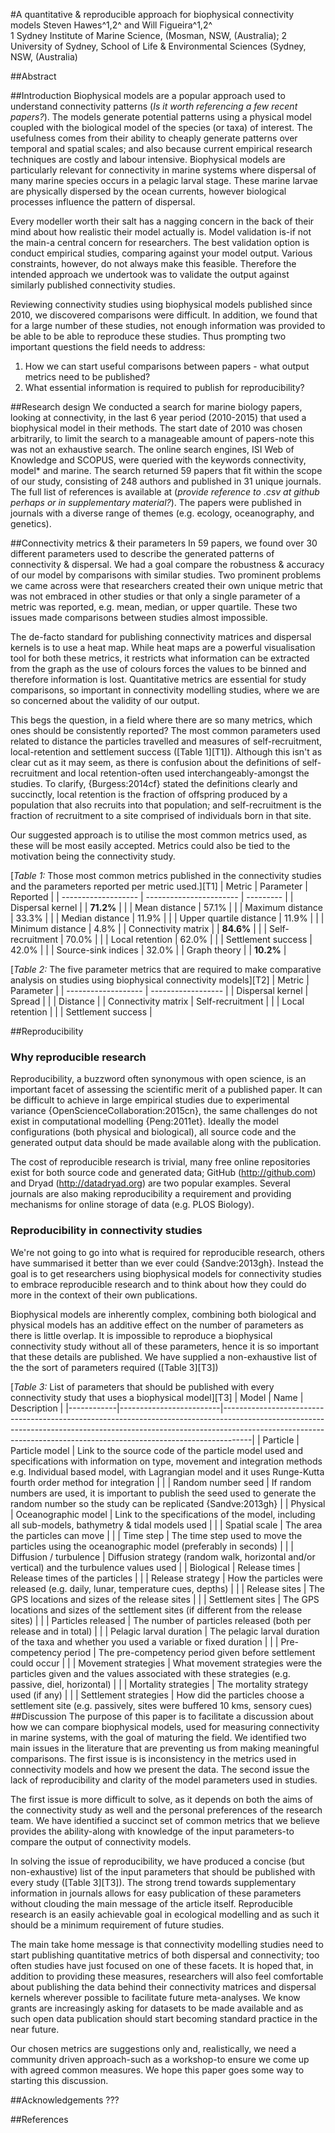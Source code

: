 #A quantitative & reproducible approach for biophysical connectivity models
Steven Hawes^1,2^ and Will Figueira^1,2^  
1 Sydney Institute of Marine Science,  (Mosman, NSW,  (Australia); 2 University of Sydney, School of Life & Environmental Sciences (Sydney, NSW,  (Australia)

##Abstract 


##Introduction
Biophysical models are a popular approach used to understand connectivity patterns (*Is it worth referencing a few recent papers?*). The models generate potential patterns using a physical model coupled with the biological model of the species (or taxa) of interest. The usefulness comes from their ability to cheaply generate patterns over temporal and spatial scales; and also because current empirical research techniques are costly and labour intensive. Biophysical models are particularly relevant for connectivity in marine systems where dispersal of many marine species occurs in a pelagic larval stage. These marine larvae are physically dispersed by the ocean currents, however biological processes influence the pattern of dispersal. 

Every modeller worth their salt has a nagging concern in the back of their mind about how realistic their model actually is. Model validation is-if not the main-a central concern for researchers. The best validation option is conduct empirical studies, comparing against your model output. Various constraints, however, do not always make this feasible. Therefore the intended approach we undertook was to validate the output against similarly published connectivity studies.

Reviewing connectivity studies using biophysical models published since 2010, we discovered comparisons were difficult. In addition, we found that for a large number of these studies, not enough information was provided to be able to be able to reproduce these studies. Thus prompting two important questions the field needs to address:

1. How we can start useful comparisons between papers - what output metrics need to be published?
2. What essential information is required to publish for reproducibility?

##Research design
We conducted a search for marine biology papers, looking at connectivity, in the last 6 year period (2010-2015) that used a biophysical model in their methods. The start date of 2010 was chosen arbitrarily, to limit the search to a manageable amount of papers-note this was not an exhaustive search. The online search engines, ISI Web of Knowledge and SCOPUS, were queried with the keywords connectivity, model* and marine. The search returned 59 papers that fit within the scope of our study, consisting of 248 authors and published in 31 unique journals. The full list of references is available at (*provide reference to .csv at github perhaps or in supplementary material?*). The papers were published in journals with a diverse range of themes (e.g. ecology, oceanography, and genetics).

##Connectivity metrics & their parameters
In 59 papers, we found over 30 different parameters used to describe the generated patterns of connectivity & dispersal.  We had a goal compare the robustness & accuracy of our model by comparisons with similar studies. Two prominent problems we came across were that researchers created their own unique metric that was not embraced in other studies or that only a single parameter of a metric was reported, e.g. mean, median, or upper quartile. These two issues made comparisons between studies almost impossible. 

The de-facto standard for publishing connectivity matrices and dispersal kernels is to use a heat map. While heat maps are a powerful visualisation tool for both these metrics, it  restricts what information can be extracted from the graph as the use of colours forces the values to be binned and therefore information is lost. Quantitative metrics are essential for study comparisons, so important in connectivity modelling studies, where we are so concerned about the validity of our output.

This begs the question, in a field where there are so many metrics, which ones should be consistently reported? The most common parameters used related to distance the particles travelled and measures of self-recruitment, local-retention and settlement success ([Table 1][T1]). Although this isn't as clear cut as it may seem, as there is confusion about the definitions of self-recruitment and local retention-often used interchangeably-amongst the studies. To clarify, {Burgess:2014cf} stated the definitions clearly and succinctly, local retention is the fraction of offspring produced by a population that also recruits into that population; and self-recruitment is the fraction of recruitment to a site comprised of individuals born in that site.

Our suggested approach is to utilise the most common metrics used, as these will be most easily accepted. Metrics could also be tied to the motivation being the connectivity study.
 
[*Table 1:* Those most common metrics published in the connectivity studies and the parameters reported per metric used.][T1]
|        Metric       |        Parameter        |  Reported |
| ------------------- | ----------------------- | --------- |
| Dispersal kernel    |                         | **71.2%** |
|                     | Mean distance           | 57.1%     |
|                     | Maximum distance        | 33.3%     |
|                     | Median distance         | 11.9%     |
|                     | Upper quartile distance | 11.9%     |
|                     | Minimum distance        | 4.8%      |
| Connectivity matrix |                         | **84.6%** |
|                     | Self-recruitment        | 70.0%     |
|                     | Local retention         | 62.0%     |
|                     | Settlement success      | 42.0%     |
|                     | Source-sink indices     | 32.0%     |
| Graph theory        |                         | **10.2%** |

[*Table 2:* The five parameter metrics that are required to make comparative analysis on studies using biophysical connectivity models][T2]
|        Metric       |     Parameter      |
| ------------------- | ------------------ |
| Dispersal kernel    | Spread             |
|                     | Distance           |
| Connectivity matrix | Self-recruitment   |
|                     | Local retention    |
|                     | Settlement success |

##Reproducibility

### Why reproducible research
Reproducibility, a buzzword often synonymous with open science, is an important facet of assessing the scientific merit of a published paper. It can be difficult to achieve in large empirical studies due to experimental variance {OpenScienceCollaboration:2015cn}, the same challenges do not exist in computational modelling {Peng:2011et}. Ideally the  model configurations (both physical and biological), all source code and the generated output data should be made available along with the publication. 

The cost of reproducible research is trivial, many free online repositories exist for both source code and generated data; GitHub (http://github.com) and Dryad (http://datadryad.org) are two popular examples. Several journals are also making reproducibility a requirement and providing mechanisms for online storage of data (e.g. PLOS Biology).

### Reproducibility in connectivity studies
We're not going to go into what is required for reproducible research, others have summarised it better than we ever could {Sandve:2013gh}. Instead the goal is to get researchers using biophysical models for connectivity studies to embrace reproducible research and to think about how they could do more in the context of their own publications.

Biophysical models are inherently complex, combining both biological and physical models has an additive effect on the number of parameters as there is little overlap.  It is impossible to reproduce a biophysical connectivity study without all of these parameters, hence it is so important that these details are published. We have supplied a non-exhaustive list of the the sort of parameters required ([Table 3][T3])

[*Table 3:* List of parameters that should be published with every connectivity study that uses a biophysical model][T3]
|   Model    |           Name          |                                                                                                                   Description                                                                                                                   |
|------------|-------------------------|-------------------------------------------------------------------------------------------------------------------------------------------------------------------------------------------------------------------------------------------------|
| Particle   | Particle model          | Link to the source code of the particle model used and specifications with information on type, movement and integration methods e.g. Individual based model, with Lagrangian model and it uses Runge-Kutta fourth order method for integration |
|            | Random number seed                        |   If random numbers are used, it is important to publish the seed used to generate the random number so the study can be replicated {Sandve:2013gh}                                                                                                                                                                                                                                              |
| Physical   | Oceanographic model     | Link to the specifications of the model, including all sub-models, bathymetry & tidal models used                                                                                                                                               |
|            | Spatial scale           | The area the particles can move                                                                                                                                                                                                                 |
|            | Time step               | The time step used to move the particles using the oceanographic model (preferably in seconds)                                                                                                                                                  |
|            | Diffusion / turbulence  | Diffusion strategy (random walk, horizontal and/or vertical) and the turbulence values used                                                                                                                                                     |
| Biological | Release times           | Release times of the particles                                                                                                                                                                                                                  |
|            | Release strategy        | How the particles were released (e.g. daily, lunar, temperature cues, depths)                                                                                                                                                                   |
|            | Release sites           | The GPS locations and sizes of the release sites                                                                                                                                                                                                |
|            | Settlement sites        | The GPS locations and sizes of the settlement sites (if different from the release sites)                                                                                                                                                       |
|            | Particles released      | The number of particles released (both per release and in total)                                                                                                                                                                                |
|            | Pelagic larval duration | The pelagic larval duration of the taxa and whether you used a variable or fixed duration                                                                                                                                                       |
|            | Pre-competency period   | The pre-competency period given before settlement could occur                                                                                                                                                                                   |
|            | Movement strategies     | What movement strategies were the particles given and the values associated with these strategies (e.g. passive, diel, horizontal)                                                                                                              |
|            | Mortality strategies    | The mortality strategy used (if any)                                                                                                                                                                                                            |
|            | Settlement strategies   | How did the particles choose a settlement site (e.g. passively, sites were buffered 10 kms, sensory cues)                                                  
##Discussion
The purpose of this paper is to facilitate a discussion about how we can compare biophysical models, used for measuring connectivity in marine systems, with the goal of maturing the field. We identified two main issues in the literature that are preventing us from making meaningful comparisons. The first issue is is inconsistency in the metrics used in connectivity models and how we present the data. The second issue the lack of reproducibility and clarity of the model parameters used in studies. 

The first issue is more difficult to solve, as it depends on both the aims of the connectivity study as well and the personal preferences of the research team. We have identified a succinct set of common metrics that we believe provides the ability-along with knowledge of the input parameters-to compare the output of connectivity models.

In solving the issue of reproducibility, we have produced a concise (but non-exhaustive) list of the input parameters that should be published with every study ([Table 3][T3]). The strong trend towards supplementary information in journals allows for easy publication of these parameters without clouding the main message of the article itself. Reproducible research is an easily achievable goal in ecological modelling and as such it should be a minimum requirement of future studies.

The main take home message is that connectivity modelling studies need to start publishing quantitative metrics of both dispersal and connectivity; too often studies have just focused on one of these facets. It is hoped that, in addition to providing these measures, researchers will also feel comfortable about publishing the data behind their connectivity matrices and dispersal kernels wherever possible to facilitate future meta-analyses. We know grants are increasingly asking for datasets to be made available and as such open data publication should start becoming standard practice in the near future.

Our chosen metrics are suggestions only and, realistically, we need a community driven approach-such as a workshop-to ensure we come up with agreed common measures. We hope this paper goes some way to starting this discussion.


##Acknowledgements
???

##References


